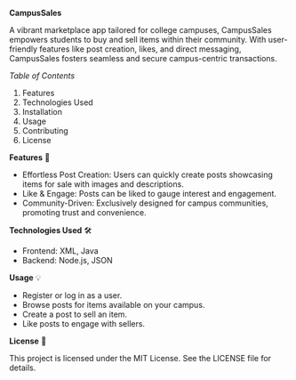**CampusSales**

A vibrant marketplace app tailored for college campuses, CampusSales empowers students to buy and sell items within their community. With user-friendly features like post creation, likes, and direct messaging, CampusSales fosters seamless and secure campus-centric transactions.

*Table of Contents*
1. Features
2. Technologies Used
3. Installation
4. Usage
5. Contributing
6. License

**Features** 🚀
- Effortless Post Creation: Users can quickly create posts showcasing items for sale with images and descriptions.
- Like & Engage: Posts can be liked to gauge interest and engagement.
- Community-Driven: Exclusively designed for campus communities, promoting trust and convenience.

**Technologies Used** 🛠️
- Frontend: XML, Java
- Backend: Node.js, JSON

**Usage** 💡
- Register or log in as a user.
- Browse posts for items available on your campus.
- Create a post to sell an item.
- Like posts to engage with sellers.

**License** 📄

This project is licensed under the MIT License. See the LICENSE file for details.

